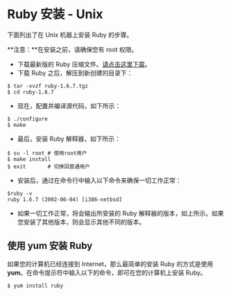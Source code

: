 
# Ruby 安装 - Unix

下面列出了在 Unix 机器上安装 Ruby 的步骤。

**注意：**在安装之前，请确保您有 root 权限。

*   下载最新版的 Ruby 压缩文件。[请点击这里下载](//www.ruby-lang.org/en/downloads/)。
*   下载 Ruby 之后，解压到新创建的目录下：

```
$ tar -xvzf ruby-1.6.7.tgz
$ cd ruby-1.6.7

```

*   现在，配置并编译源代码，如下所示：

```
$ ./configure
$ make

```

*   最后，安装 Ruby 解释器，如下所示：

```
$ su -l root # 使用root用户
$ make install
$ exit       # 切换回普通用户

```

*   安装后，通过在命令行中输入以下命令来确保一切工作正常：

```
$ruby -v
ruby 1.6.7 (2002-06-04) [i386-netbsd]

```

*   如果一切工作正常，将会输出所安装的 Ruby 解释器的版本，如上所示。如果您安装了其他版本，则会显示其他不同的版本。

## 使用 yum 安装 Ruby

如果您的计算机已经连接到 Internet，那么最简单的安装 Ruby 的方式是使用 **yum**。在命令提示符中输入以下的命令，即可在您的计算机上安装 Ruby。

```
$ yum install ruby

```

